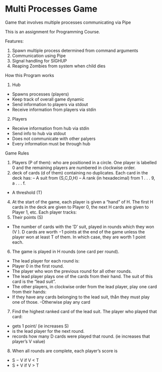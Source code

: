 # Multi Processes Game
Game that involves multiple processes communicating via Pipe

This is an assignment for Programming Course.

Features:
1. Spawn multiple process determined from command arguments
2. Communication using Pipe
3. Signal handling for SIGHUP
4. Reaping Zombies from system when child dies

How this Program works
1. Hub
- Spawns processes (players)
- Keep track of overall game dynamic
- Send information to players via stdout
- Receive information from players via stdin

2. Players
- Receive information from hub via stdin
- Send info to hub via stdout
- Does not communicate with other palyers
- Every information must be through hub

Game Rules
1. Players (P of them): who are positioned in a circle. One player is labelled 0 and the remaining players
are numbered in clockwise order.
2. deck of cards (d of them) containing no duplicates. Each card in the deck has:
– A suit from {S,C,D,H}
– A rank (in hexadecimal) from 1 . . . 9, a . . . f.
- A threshold (T)
4. At the start of the game, each player is given a “hand” of H. The first H cards in the deck are given to Player 0, the next H cards are given to Player 1, etc. Each player tracks:
5. Their points (S)
- The number of cards with the ’D’ suit, played in rounds which they won (V ). D cards are worth −1 points at the end of the game unless the player won at least T of them. In which case, they are worth 1 point each.
6. The game is played in H rounds (one card per round).
- The lead player for each round is:
- Player 0 in the first round.
- The player who won the previous round for all other rounds.
- The lead player plays one of the cards from their hand. The suit of this card is the “lead suit”.
- The other players, in clockwise order from the lead player, play one card from their hands:
- If they have any cards belonging to the lead suit, thån they must play one of those.
 -Otherwise play any card
7. Find the highest ranked card of the lead suit. The player who played that card:
- gets 1 point/ (ie increases S)
- is the lead player for the next round.
- records how many D cards were played that round. (ie increases that player’s V value)
8. When all rounds are complete, each player’s score is
- S − V if V < T
- S + V if V > T
